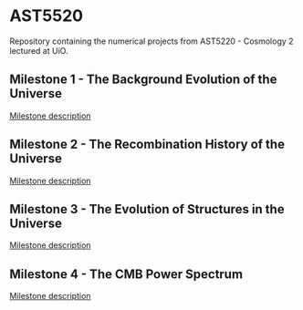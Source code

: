 # AST5520
Repository containing the numerical projects from AST5220 - Cosmology 2 lectured at UiO. 

## Milestone 1 - The Background Evolution of the Universe
[Milestone description](http://folk.uio.no/hke/AST5220/v14/project_mk1.pdf)

## Milestone 2 - The Recombination History of the Universe
[Milestone description](http://folk.uio.no/hke/AST5220/v14/project_mk2.pdf)

## Milestone 3 - The Evolution of Structures in the Universe
[Milestone description](http://folk.uio.no/mota/LECTURES/AST5220/V19/project_mk3.pdf)

## Milestone 4 - The CMB Power Spectrum
[Milestone description](http://folk.uio.no/mota/LECTURES/AST5220/V19/project_mk4.pdf)